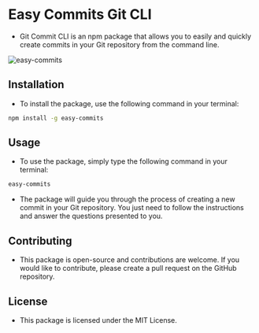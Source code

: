 # Easy Commits Git CLI

-   Git Commit CLI is an npm package that allows you to easily and quickly create commits in your Git repository from the command line.

![easy-commits](https://raw.githubusercontent.com/PeralStudio/easy-commits/master/img/test.gif)

## Installation

-   To install the package, use the following command in your terminal:

```BASH
npm install -g easy-commits
```

## Usage

-   To use the package, simply type the following command in your terminal:

```BASH
easy-commits
```

-   The package will guide you through the process of creating a new commit in your Git repository. You just need to follow the instructions and answer the questions presented to you.

## Contributing

-   This package is open-source and contributions are welcome. If you would like to contribute, please create a pull request on the GitHub repository.

## License

-   This package is licensed under the MIT License.
